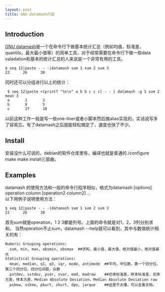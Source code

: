 ```yaml
---
layout: post
title: GNU datamash介绍
---
```

## Introduction
[GNU datamash](http://www.gnu.org/software/datamash/)是一个在命令行下做基本统计汇总（例如均值，标准差，quantils，最大最小值等）的简单工具，对于经常需要在命令行下做一些data valadation和基本的统计汇总的人来说是一个非常有用的工具。

```
$ seq 12|paste - - -|datamash sum 1 sum 2 sum 3
22      26      30
```

同时还可以分组进行以上的统计：

```
 $ seq 12|paste <(printf "%s\n" a b b c c c) - - | datamash -g 1 sum 2 mean 3
 a       1       2
 b       8       5
 c       27      10
```

以前这种工作一般是写一些one-liner或者小脚本然后做alias实现的，实话说写多了容易忘。有了datamash之后就能轻松搞定了，速度也快了不少。

## Install
安装没什么可说的，debian的软件仓库里有，编译也就是普通的./configure make make install三部曲。

## Examples
datamash 的使用方法和一般的命令行程序相似，格式为datamash [options] operation column [operation2 column2] ...  
以下用例子说明使用方法：
```
$ seq 12|paste - - -|datamash sum 1 sum 2 sum 3
22      26      30
```
首先sum就是operation，1 2 3都是列号。上面的命令就是对1，2，3列分别求和。
当然operation不止sum，datamash --help就可以看到，其中与数值统计相关的有：
```
Numeric Grouping operations:
  sum, min, max, absmin, absmax  ##求和，最小值，最大值，绝对值最小，绝对值最大
Statistical Grouping operations:
  mean, median, q1, q3, iqr, mode, antimode  ##平均，中位数，第一个四分位，第三个四分位，四分位间距，众数
  pstdev, sstdev, pvar, svar, mad, madraw    ##总体标准差，样本标准差，总体方差，样本方差，Median Absolute Deviation，Median Absolute Deviation raw
  pskew, sskew, pkurt, skurt, dpo, jarque    ##这里不太懂，可以去看文档。
```

